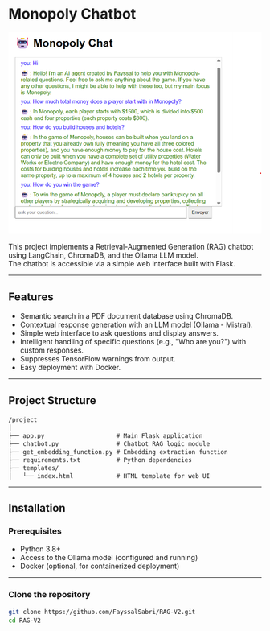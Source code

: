 # Monopoly Chatbot

![Chatbot UI](images/Monopoly.png)

This project implements a Retrieval-Augmented Generation (RAG) chatbot using LangChain, ChromaDB, and the Ollama LLM model.  
The chatbot is accessible via a simple web interface built with Flask.

---

## Features

- Semantic search in a PDF document database using ChromaDB.  
- Contextual response generation with an LLM model (Ollama - Mistral).  
- Simple web interface to ask questions and display answers.  
- Intelligent handling of specific questions (e.g., "Who are you?") with custom responses.  
- Suppresses TensorFlow warnings from output.  
- Easy deployment with Docker.

---

## Project Structure
```
/project
│
├── app.py                    # Main Flask application
├── chatbot.py                # Chatbot RAG logic module
├── get_embedding_function.py # Embedding extraction function
├── requirements.txt          # Python dependencies
├── templates/
│   └── index.html            # HTML template for web UI
```

---

## Installation

### Prerequisites

- Python 3.8+  
- Access to the Ollama model (configured and running)  
- Docker (optional, for containerized deployment)

---

### Clone the repository

```bash
git clone https://github.com/FayssalSabri/RAG-V2.git
cd RAG-V2



